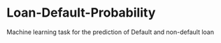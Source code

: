 # Loan-Default-Probability
Machine learning task for the prediction of Default and non-default loan

